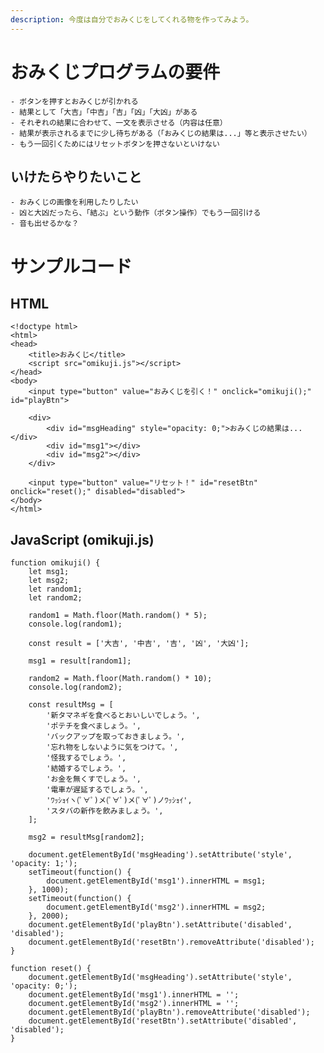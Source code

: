```yaml
---
description: 今度は自分でおみくじをしてくれる物を作ってみよう。
---
```


# おみくじプログラムの要件

    - ボタンを押すとおみくじが引かれる
    - 結果として「大吉」「中吉」「吉」「凶」「大凶」がある
    - それぞれの結果に合わせて、一文を表示させる（内容は任意）
    - 結果が表示されるまでに少し待ちがある（「おみくじの結果は...」等と表示させたい）
    - もう一回引くためにはリセットボタンを押さないといけない

## いけたらやりたいこと

    - おみくじの画像を利用したりしたい
    - 凶と大凶だったら、「結ぶ」という動作（ボタン操作）でもう一回引ける
    - 音も出せるかな？

# サンプルコード

## HTML

```
<!doctype html>
<html>
<head>
	<title>おみくじ</title>
	<script src="omikuji.js"></script>
</head>
<body>
	<input type="button" value="おみくじを引く！" onclick="omikuji();" id="playBtn">

	<div>
		<div id="msgHeading" style="opacity: 0;">おみくじの結果は...</div>
		<div id="msg1"></div>
		<div id="msg2"></div>
	</div>

	<input type="button" value="リセット！" id="resetBtn" onclick="reset();" disabled="disabled">
</body>
</html>
```

## JavaScript (omikuji.js)

```
function omikuji() {
	let msg1;
	let msg2;
	let random1;
	let random2;

	random1 = Math.floor(Math.random() * 5);
	console.log(random1);

	const result = ['大吉', '中吉', '吉', '凶', '大凶'];

	msg1 = result[random1];

	random2 = Math.floor(Math.random() * 10);
	console.log(random2);

	const resultMsg = [
		'新タマネギを食べるとおいしいでしょう。',
		'ポテチを食べましょう。',
		'バックアップを取っておきましょう。',
		'忘れ物をしないように気をつけて。',
		'怪我するでしょう。',
		'結婚するでしょう。',
		'お金を無くすでしょう。',
		'電車が遅延するでしょう。',
		'ﾜｯｼｮｲヽ(ﾟ∀ﾟ)メ(ﾟ∀ﾟ)メ(ﾟ∀ﾟ)ノﾜｯｼｮｲ',
		'スタバの新作を飲みましょう。',
	];

	msg2 = resultMsg[random2];

	document.getElementById('msgHeading').setAttribute('style', 'opacity: 1;');
	setTimeout(function() {
		document.getElementById('msg1').innerHTML = msg1;
	}, 1000);
	setTimeout(function() {
		document.getElementById('msg2').innerHTML = msg2;
	}, 2000);
	document.getElementById('playBtn').setAttribute('disabled', 'disabled');
	document.getElementById('resetBtn').removeAttribute('disabled');
}

function reset() {
	document.getElementById('msgHeading').setAttribute('style', 'opacity: 0;');
	document.getElementById('msg1').innerHTML = '';
	document.getElementById('msg2').innerHTML = '';
	document.getElementById('playBtn').removeAttribute('disabled');
	document.getElementById('resetBtn').setAttribute('disabled', 'disabled');
}
```
